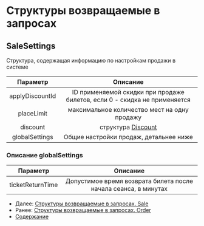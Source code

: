 Структуры возвращаемые в запросах
=====================================

SaleSettings
-------------

Структура, содержащая информацию по настройкам продажи в системе

|     Параметр    |                                  Описание                                 |
|:---------------:|:-------------------------------------------------------------------------:|
| applyDiscountId | ID применяемой скидки при продаже билетов, если 0 - скидка не применяется |
|    placeLimit   |                максимальное количество мест на одну продажу               |
|     discount    |                       структура [Discount](discount)                      |
|  globalSettings |             Общие настройки продаж, детальнее ниже                      |

### Описание globalSettings

|     Параметр    |                                  Описание                                 |
|:---------------:|:-------------------------------------------------------------------------:|
| ticketReturnTime | Допустимое время возврата билета после начала сеанса, в минутах |


* Далее: [Структуры возвращаемые в запросах. Sale](sale)
* Ранее: [Структуры возвращаемые в запросах. Order](order)
* [Содержание](../index)